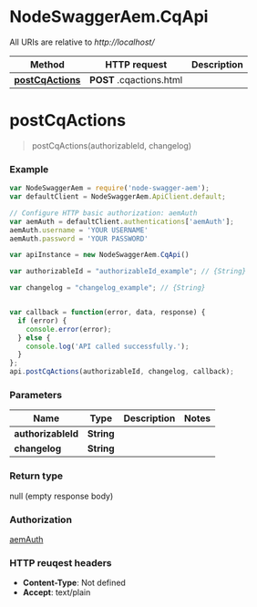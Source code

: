 # NodeSwaggerAem.CqApi

All URIs are relative to *http://localhost/*

Method | HTTP request | Description
------------- | ------------- | -------------
[**postCqActions**](CqApi.md#postCqActions) | **POST** .cqactions.html | 


<a name="postCqActions"></a>
# **postCqActions**
> postCqActions(authorizableId, changelog)



### Example
```javascript
var NodeSwaggerAem = require('node-swagger-aem');
var defaultClient = NodeSwaggerAem.ApiClient.default;

// Configure HTTP basic authorization: aemAuth
var aemAuth = defaultClient.authentications['aemAuth'];
aemAuth.username = 'YOUR USERNAME'
aemAuth.password = 'YOUR PASSWORD'

var apiInstance = new NodeSwaggerAem.CqApi()

var authorizableId = "authorizableId_example"; // {String} 

var changelog = "changelog_example"; // {String} 


var callback = function(error, data, response) {
  if (error) {
    console.error(error);
  } else {
    console.log('API called successfully.');
  }
};
api.postCqActions(authorizableId, changelog, callback);
```

### Parameters

Name | Type | Description  | Notes
------------- | ------------- | ------------- | -------------
 **authorizableId** | **String**|  | 
 **changelog** | **String**|  | 

### Return type

null (empty response body)

### Authorization

[aemAuth](../README.md#aemAuth)

### HTTP reuqest headers

 - **Content-Type**: Not defined
 - **Accept**: text/plain

